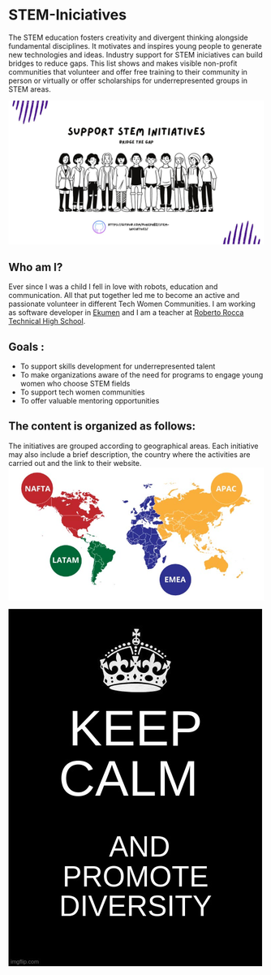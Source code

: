 # STEM-Iniciatives
The STEM education fosters creativity and divergent thinking alongside fundamental disciplines. It motivates and inspires young people to generate new technologies and ideas. Industry support for STEM iniciatives can build bridges to reduce gaps. This list shows and makes visible non-profit communities that volunteer and offer free training to their community in person or virtually or offer scholarships for underrepresented groups in STEM areas.

![Screenshot](STEM.jpg)

## Who am I?

Ever since I was a child I fell in love with robots, education and communication. All that put together led me to become an active and passionate volunteer in different Tech Women Communities. I am working as software developer in [Ekumen](https://www.ekumenlabs.com/) and I am a teacher at  [Roberto Rocca Technical High School](http://www.tecnicarobertorocca.edu.ar/).

## Goals :
- To support skills development for underrepresented talent
- To make organizations aware of the need for programs to engage young women who choose STEM fields
- To support tech women communities
- To offer valuable mentoring opportunities

## The content is organized as follows:

The initiatives are grouped according to geographical areas. Each initiative may also include a brief description, the country where the activities are carried out and the link to their website.
![Areas](ckd-regions.jpg)


![Diversity](diversity.jpg)



